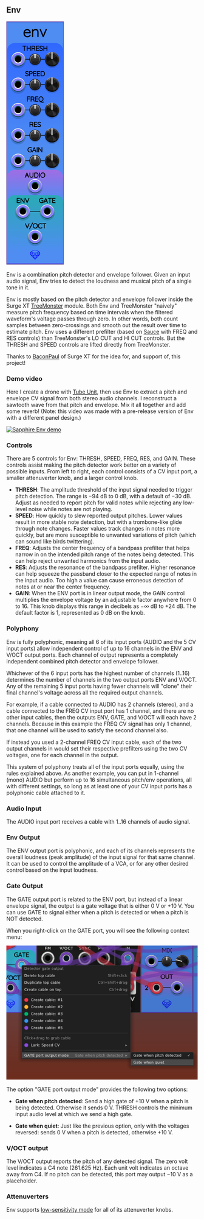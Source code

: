 ## Env

![Env](images/env.png)

Env is a combination pitch detector and envelope follower. Given an input audio signal,
Env tries to detect the loudness and musical pitch of a single tone in it.

Env is mostly based on the pitch detector and envelope follower inside the Surge XT
[TreeMonster](https://library.vcvrack.com/SurgeXTRack/SurgeXTFXTreeMonster) module.
Both Env and TreeMonster "naively" measure pitch frequency based on time intervals
when the filtered waveform's voltage passes through zero.
In other words, both count samples between zero-crossings and smooth out the result over time to estimate pitch.
Env uses a different prefilter (based on [Sauce](Sauce.md) with FREQ and RES controls) than TreeMonster's LO CUT and HI CUT controls.
But the THRESH and SPEED controls are lifted directly from TreeMonster.

Thanks to [BaconPaul](https://github.com/baconpaul/) of Surge XT for the idea for, and support of, this project!

### Demo video

Here I create a drone with [Tube Unit](TubeUnit.md), then use Env to extract a pitch and envelope CV signal from both stereo audio channels. I reconstruct a sawtooth wave from that pitch and envelope. Mix it all together and add some reverb! (Note: this video was made with a pre-release version of Env with a different panel design.)

[![Sapphire Env demo](https://img.youtube.com/vi/P8HinJX07t4/0.jpg)](https://www.youtube.com/watch?v=P8HinJX07t4)

### Controls

There are 5 controls for Env: THRESH, SPEED, FREQ, RES, and GAIN.
These controls assist making the pitch detector work better on a variety of possible inputs.
From left to right, each control consists of a CV input port,
a smaller attenuverter knob, and a larger control knob.

* **THRESH**: The amplitude threshold of the input signal needed to trigger pitch detection. The range is &minus;94&nbsp;dB to 0&nbsp;dB, with a default of &minus;30&nbsp;dB. Adjust as needed to report pitch for valid notes while rejecting any low-level noise while notes are not playing.
* **SPEED**: How quickly to slew reported output pitches. Lower values result in more stable note detection, but with a trombone-like glide through note changes. Faster values track changes in notes more quickly, but are more susceptible to unwanted variations of pitch (which can sound like birds twittering).
* **FREQ**: Adjusts the center frequency of a bandpass prefilter that helps narrow in on the intended pitch range of the notes being detected. This can help reject unwanted harmonics from the input audio.
* **RES**: Adjusts the resonance of the bandpass prefilter. Higher resonance can help squeeze the passband closer to the expected range of notes in the input audio. Too high a value can cause erroneous detection of notes at or near the center frequency.
* **GAIN**: When the ENV port is in linear output mode, the GAIN control multiplies the envelope voltage by an adjustable factor anywhere from 0 to 16. This knob displays this range in decibels as &minus;&infin;&nbsp;dB to +24&nbsp;dB. The default factor is 1, represented as 0&nbsp;dB on the knob.

### Polyphony

Env is fully polyphonic, meaning all 6 of its input ports (AUDIO and the 5 CV input ports) allow
independent control of up to 16 channels in the ENV and V/OCT output ports.
Each channel of output represents a completely independent combined pitch detector and envelope follower.

Whichever of the 6 input ports has the highest number of channels (1..16) determines the
number of channels in the two output ports ENV and V/OCT.
Any of the remaining 5 input ports having fewer channels will "clone" their final channel's
voltage across all the required output channels.

For example, if a cable connected to AUDIO has 2 channels (stereo),
and a cable connected to the FREQ CV input port has 1 channel,
and there are no other input cables,
then the outputs ENV, GATE, and V/OCT will each have 2 channels.
Because in this example the FREQ CV signal has only 1 channel, that one channel
will be used to satisfy the second channel also.

If instead you used a 2-channel FREQ CV input cable, each of the two output channels
in would set their respective prefilters using the two CV voltages,
one for each channel in the output.

This system of polyphony treats all of the input ports equally, using the rules explained above.
As another example, you can put in 1-channel (mono) AUDIO
but perform up to 16 simultaneous pitch/env operations, all with different settings, so long as at least one of your CV input ports has a polyphonic cable attached to it.

### Audio Input

The AUDIO input port receives a cable with 1..16 channels of audio signal.

### Env Output

The ENV output port is polyphonic, and each of its channels represents
the overall loudness (peak amplitude) of the input signal for that same channel.
It can be used to control the amplitude of a VCA, or for any other desired control
based on the input loudness.

### Gate Output

The GATE output port is related to the ENV port, but instead of a linear envelope
signal, the output is a gate voltage that is either 0&nbsp;V or +10&nbsp;V.
You can use GATE to signal either when a pitch is detected or when a pitch is NOT detected.

When you right-click on the GATE port, you will see the following context menu:

![ENV port context menu](images/env_output_modes.png)

The option "GATE port output mode" provides the following two options:

* **Gate when pitch detected**: Send a high gate of +10&nbsp;V when a pitch is being detected. Otherwise it sends 0&nbsp;V. THRESH controls the minimum input audio level at which we send a high gate.

* **Gate when quiet**: Just like the previous option, only with the voltages reversed: sends 0&nbsp;V when a pitch is detected, otherwise +10&nbsp;V.

### V/OCT output

The V/OCT output reports the pitch of any detected signal. The zero volt level indicates
a C4 note (261.625&nbsp;Hz). Each unit volt indicates an octave away from C4. If no pitch can be detected,
this port may output &minus;10&nbsp;V as a placeholder.

### Attenuverters

Env supports [low-sensitivity mode](LowSensitivityAttenuverterKnobs.md) for all of its attenuverter knobs.
